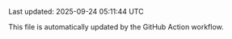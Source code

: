 Last updated: 2025-09-24 05:11:44 UTC

This file is automatically updated by the GitHub Action workflow.
